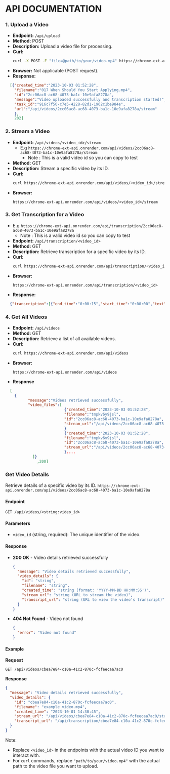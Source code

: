 # API DOCUMENTATION

### 1. Upload a Video
- **Endpoint:** `/api/upload`
- **Method:** POST
- **Description:** Upload a video file for processing.
- **Curl:**
  ```bash
  curl -X POST -F "file=@path/to/your/video.mp4" https://chrome-ext-api.onrender.com/api/upload
  ```
- **Browser:** Not applicable (POST request).
-  **Response:**
  ```json
    [{"created_time":"2023-10-03 01:52:28",
      "filename":"017 When Should You Start Applying.mp4",
      "id":"2cc06ac8-ac68-4073-ba1c-10e9afa8278a",
      "message":"Video uploaded successfully and transcription started!",
      "task_id":"916c7f50-c7e5-4228-82d1-1962c1be984e",
      "url":"/api/videos/2cc06ac8-ac68-4073-ba1c-10e9afa8278a/stream"
      },
      202]

  ```

### 2. Stream a Video
- **Endpoint:** `/api/videos/<video_id>/stream`
  - E.g `https://chrome-ext-api.onrender.com/api/videos/2cc06ac8-ac68-4073-ba1c-10e9afa8278a/stream`
    - Note : This is a valid video id so you can copy to test
- **Method:** GET
- **Description:** Stream a specific video by its ID.
- **Curl:**
  ```bash
  curl https://chrome-ext-api.onrender.com/api/videos/<video_id>/stream
  ```
- **Browser:**
  ```
  https://chrome-ext-api.onrender.com/api/videos/<video_id>/stream 
  ```
  
### 3. Get Transcription for a Video
  - E.g `https://chrome-ext-api.onrender.com/api/transcription/2cc06ac8-ac68-4073-ba1c-10e9afa8278a`
    - Note : This is a valid video id so you can copy to test
- **Endpoint:** `/api/transcription/<video_id>`
- **Method:** GET
- **Description:** Retrieve transcription for a specific video by its ID.
- **Curl:**
  ```bash
  curl https://chrome-ext-api.onrender.com/api/transcription/<video_id>
  ```
- **Browser:**
  ```
  https://chrome-ext-api.onrender.com/api/transcription/<video_id>
  ```
-  **Response:**
```json
  {"transcription":[{"end_time":"0:00:15","start_time":"0:00:00","text":"when should I start applying for a job this is especially common for people who are looking for their first coding job because they're new they aren't sure how valuable their skills are and we all have heard of The Imposter syndrome where we think that everybody knows a lot more than us and that we are just an imposter pretending to be Engineers so I want to answer this question for you a short version and a long version short answer or when should you start applying is well now because you need to start looking at interviews not as a win or lose fail or pass rather as with anything it is a skill that you can improve and get better at each interview that you go to will make you a better interviewer practicing is the key here and the sooner you start interviewing the better now there's a catch here and we'll need to go into the longer answer for that one assessing Readiness is related to calculating the actual value and salary of a developer and that's tough to do when will you know that you're a front-end engineer or a back-end engineer most of the time you see on the job description items that you don't even know of or are not the master of or requiring way more experience or way more years of experience than you have first things first companies do this to filter out the week candidate as a matter of fact if you're applying to a job where you check all of the boxes and you know everything then that means you're getting a job where you already know what to do you won't grow in this world as much as tougher positions will you so you need to change your mindset here a job description is simply a guideline of what type of work you will be doing not what type of work have you done in the past with that said if you don't know how to code at all and you apply for a developer position well don't expect a positive result you need to have some fundamentals before you actually start applying luckily for you the criteria is very simple do you know the fundamental building blocks of computer science like data structures and algorithms like we're going to learn in the scores in your specific domain have you build some projects and can build something on your own other than a simple hello world project do you have one or two big projects using the related technologies that the job description has if that's the case well you should start applying your skills will continue to grow and I can count numerous times when people of my company got hired over people with more experience because hiring developers or Engineers is more than just technical knowledge once you meet a baseline that is the minimum requirement the rest comes down to non-technical parts of the interview again which we have a whole section on in this course so when should you apply now use it as practice just like with anything if you wait until you feel you're ready you're ready to Long remember this quote if you never asked the answer is always know so start applying now I'll see you in the next video bye-bye"},{"end_time":"0:00:30","start_time":"0:00:15",.....
```

### 4. Get All Videos
- **Endpoint:** `/api/videos`
- **Method:** GET
- **Description:** Retrieve a list of all available videos.
- **Curl:**
  ```bash
  curl https://chrome-ext-api.onrender.com/api/videos
  ```
- **Browser:**
  ```
  https://chrome-ext-api.onrender.com/api/videos
  ```
- **Response**
```json
  [
    {
          "message":"Videos retrieved successfully",
          "video_files":[
                          {"created_time":"2023-10-03 01:52:28",
                          "filename":"tmpkv6y9jsl",
                          "id":"2cc06ac8-ac68-4073-ba1c-10e9afa8278a",
                          "stream_url":"/api/videos/2cc06ac8-ac68-4073-ba1c-10e9afa8278a/stream"
                          }
                          {"created_time":"2023-10-03 01:52:28",
                          "filename":"tmpkv6y9jsl",
                          "id":"2cc06ac8-ac68-4073-ba1c-10e9afa8278a",
                          "stream_url":"/api/videos/2cc06ac8-ac68-4073-ba1c-10e9afa8278a/stream"
                          }....
            ]}
              ,200]
```

### Get Video Details

Retrieve details of a specific video by its ID. `https://chrome-ext-api.onrender.com/api/videos/2cc06ac8-ac68-4073-ba1c-10e9afa8278a`

#### Endpoint

```
GET /api/videos/<string:video_id>
```

#### Parameters

- `video_id` (string, required): The unique identifier of the video.

#### Response

- **200 OK** - Video details retrieved successfully

  ```json
  {
    "message": "Video details retrieved successfully",
    "video_details": {
      "id": "string",
      "filename": "string",
      "created_time": "string (format: 'YYYY-MM-DD HH:MM:SS')",
      "stream_url": "string (URL to stream the video)",
      "transcript_url": "string (URL to view the video's transcript)"
    }
  }
  ```

- **404 Not Found** - Video not found

  ```json
  {
    "error": "Video not found"
  }
  ```

#### Example

**Request**

```
GET /api/videos/cbea7e84-c10a-41c2-870c-fcfeecaa7ac0
```

**Response**

```json
{
  "message": "Video details retrieved successfully",
  "video_details": {
    "id": "cbea7e84-c10a-41c2-870c-fcfeecaa7ac0",
    "filename": "example_video.mp4",
    "created_time": "2023-10-01 14:30:45",
    "stream_url": "/api/videos/cbea7e84-c10a-41c2-870c-fcfeecaa7ac0/stream",
    "transcript_url": "/api/transcription/cbea7e84-c10a-41c2-870c-fcfeecaa7ac0"
  }
}
```

Note:
- Replace `<video_id>` in the endpoints with the actual video ID you want to interact with.
- For `curl` commands, replace `"path/to/your/video.mp4"` with the actual path to the video file you want to upload.
